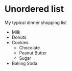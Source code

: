 <!DOCTYPE html>
<html lang="en">
<head>
  <meta charset="utf-8">
  <title>Unordered Lists</title>
</head>
<body>
  <h1>Unordered list</h1>
  <div>
    My typical dinner shopping list
    <ul>
      <li>Milk</li>
      <li>Donuts</li>
      <li>Cookies
        <ul>
          <li>Chocolate</li>
          <li>Peanut Butter</li>
          <li>Sugar</li>
        </ul>
      </li>
      <li>Baking Soda</li>
    </ul>
  </div>
</body>
</html>  

